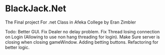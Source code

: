 BlackJack.Net
=============

The Final project For .net Class in Afeka College by Eran Zimbler

Todo:
Better GUI.
Fix Dealer no delay problem.
Fix Thread losing connection on Login (Allowing to use non hang threading for login).
Make Sure server is closing when closing gameWindow.
Adding betting buttons.
Refactoring for better logic.
